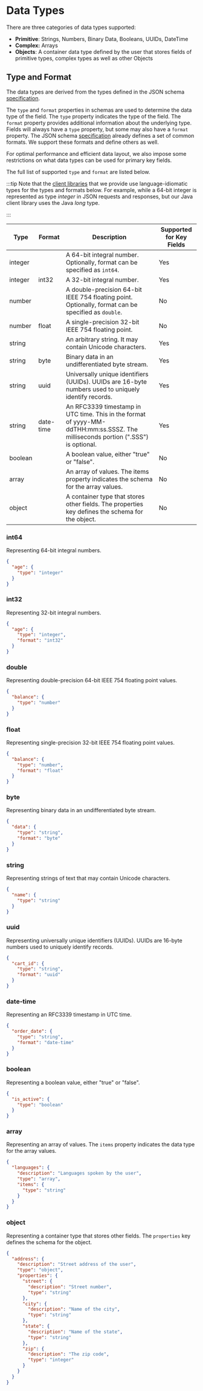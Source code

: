 # Data Types

There are three categories of data types supported:

- **Primitive**: Strings, Numbers, Binary Data, Booleans, UUIDs, DateTime
- **Complex:** Arrays
- **Objects**: A container data type defined by the user that stores fields
  of primitive types, complex types as well as other Objects

## Type and Format

The data types are derived from the types defined in the JSON schema
[specification](https://json-schema.org/specification.html).

The `type` and `format` properties in schemas are used to determine the
data type of the field. The `type` property indicates the type of the field.
The `format` property provides additional information about the underlying type.
Fields will always have a `type` property, but some may also have a `format`
property. The JSON schema
[specification](https://json-schema.org/specification.html) already defines
a set of common formats. We support these formats and define others as well.

For optimal performance and efficient data layout, we also impose some
restrictions on what data types can be used for primary key fields.

The full list of supported `type` and `format` are listed below.

:::tip
Note that the [client libraries](/category/client-libraries) that we provide
use language-idiomatic types for the types and formats below. For example,
while a 64-bit integer is represented as type _integer_ in JSON requests and
responses, but our Java client library uses the Java _long_ type.

:::

| Type    | Format    | Description                                                                                                                      | Supported for Key Fields |
| ------- | --------- | -------------------------------------------------------------------------------------------------------------------------------- | ------------------------ |
| integer |           | A 64-bit integral number. Optionally, format can be specified as `int64`.                                                        | Yes                      |
| integer | int32     | A 32-bit integral number.                                                                                                        | Yes                      |
| number  |           | A double-precision 64-bit IEEE 754 floating point. Optionally, format can be specified as `double`.                              | No                       |
| number  | float     | A single-precision 32-bit IEEE 754 floating point.                                                                               | No                       |
| string  |           | An arbitrary string. It may contain Unicode characters.                                                                          | Yes                      |
| string  | byte      | Binary data in an undifferentiated byte stream.                                                                                  | Yes                      |
| string  | uuid      | Universally unique identifiers (UUIDs). UUIDs are 16-byte numbers used to uniquely identify records.                             | Yes                      |
| string  | date-time | An RFC3339 timestamp in UTC time. This in the format of yyyy-MM-ddTHH:mm:ss.SSSZ. The milliseconds portion (".SSS") is optional. | Yes                      |
| boolean |           | A boolean value, either "true" or "false".                                                                                       | No                       |
| array   |           | An array of values. The items property indicates the schema for the array values.                                                | No                       |
| object  |           | A container type that stores other fields. The properties key defines the schema for the object.                                 | No                       |

### int64

Representing 64-bit integral numbers.

```json
{
  "age": {
    "type": "integer"
  }
}
```

### int32

Representing 32-bit integral numbers.

```json
{
  "age": {
    "type": "integer",
    "format": "int32"
  }
}
```

### double

Representing double-precision 64-bit IEEE 754 floating point values.

```json
{
  "balance": {
    "type": "number"
  }
}
```

### float

Representing single-precision 32-bit IEEE 754 floating point values.

```json
{
  "balance": {
    "type": "number",
    "format": "float"
  }
}
```

### byte

Representing binary data in an undifferentiated byte stream.

```json
{
  "data": {
    "type": "string",
    "format": "byte"
  }
}
```

### string

Representing strings of text that may contain Unicode characters.

```json
{
  "name": {
    "type": "string"
  }
}
```

### uuid

Representing universally unique identifiers (UUIDs). UUIDs are 16-byte
numbers used to uniquely identify records.

```json
{
  "cart_id": {
    "type": "string",
    "format": "uuid"
  }
}
```

### date-time

Representing an RFC3339 timestamp in UTC time.

```json
{
  "order_date": {
    "type": "string",
    "format": "date-time"
  }
}
```

### boolean

Representing a boolean value, either "true" or "false".

```json
{
  "is_active": {
    "type": "boolean"
  }
}
```

### array

Representing an array of values. The `items` property indicates the data type
for the array values.

```json
{
  "languages": {
    "description": "Languages spoken by the user",
    "type": "array",
    "items": {
      "type": "string"
    }
  }
}
```

### object

Representing a container type that stores other fields. The `properties` key
defines the schema for the object.

```json
{
  "address": {
    "description": "Street address of the user",
    "type": "object",
    "properties": {
      "street": {
        "description": "Street number",
        "type": "string"
      },
      "city": {
        "description": "Name of the city",
        "type": "string"
      },
      "state": {
        "description": "Name of the state",
        "type": "string"
      },
      "zip": {
        "description": "The zip code",
        "type": "integer"
      }
    }
  }
}
```
